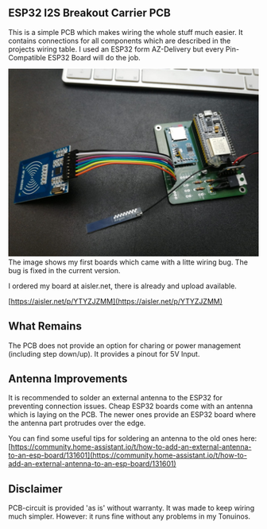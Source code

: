 ## ESP32 I2S Breakout Carrier PCB
This is a simple PCB which makes wiring the whole stuff much easier. It contains connections for all components which are described in the projects wiring table. 
I used an ESP32 form AZ-Delivery but every Pin-Compatible ESP32 Board will do the job.

![Assembled Board](assembled.jpeg)
The image shows my first boards which came with a litte wiring bug. The bug is fixed in the current version.

I ordered my board at aisler.net, there is already and upload available.

[https://aisler.net/p/YTYZJZMM](https://aisler.net/p/YTYZJZMM)

## What Remains
The PCB does not provide an option for charing or power management (including step down/up). It provides a pinout for 5V Input.

## Antenna Improvements
It is recommended to solder an external antenna to the ESP32 for preventing connection issues. Cheap ESP32 boards come with an antenna which is laying on the PCB. The newer ones provide an ESP32 board where the antenna part protrudes over the edge. 

You can find some useful tips for soldering an antenna to the old ones here:
[https://community.home-assistant.io/t/how-to-add-an-external-antenna-to-an-esp-board/131601](https://community.home-assistant.io/t/how-to-add-an-external-antenna-to-an-esp-board/131601)

## Disclaimer
PCB-circuit is provided 'as is' without warranty. It was made to keep wiring much simpler. However: it runs fine without any problems in my Tonuinos.